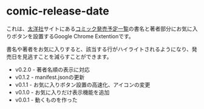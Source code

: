 # comic-release-date

これは、[太洋社](http://www.taiyosha.co.jp/)サイトにある[コミック発売予定一覧](http://www.taiyosha.co.jp/comic/)の書名と著者部分にお気に入りボタンを設置するGoogle Chrome Extentionです。

書名や著者をお気に入りすると、該当する行がハイライトされるようになり、発売日を見逃すことを減らすことができます。

* v0.2.0 - 著者名順の表示に対応
* v0.1.2 - manifest.jsonの更新
* v0.1.1 - お気に入りボタン設置の高速化、アイコンの変更
* v0.1.0 - お気に入りだけ表示機能を追加
* v0.0.1 - 動くものを作った
